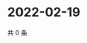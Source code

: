 # 2022-02-19

共 0 条

<!-- BEGIN WEIBO -->
<!-- 最后更新时间 Sat Feb 19 2022 03:00:53 GMT+0800 (China Standard Time) -->

<!-- END WEIBO -->
